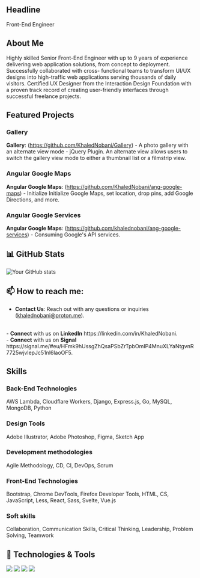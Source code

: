 ## Headline

Front-End Engineer

## About Me

Highly skilled Senior Front-End Engineer with up to 9 years of experience delivering web application solutions, from concept to deployment. Successfully collaborated with cross- functional teams to transform UI/UX designs into high-traffic web applications serving thousands of daily visitors. Certified UX Designer from the Interaction Design Foundation with a proven track record of creating user-friendly interfaces through successful freelance projects.

## Featured Projects

### Gallery
<b>Gallery</b>: (https://github.com/KhaledNobani/Gallery) -  A photo gallery with an alternate view mode - jQuery Plugin. An alternate view allows users to switch the gallery view mode to either a thumbnail list or a filmstrip view.

### Angular Google Maps
<b>Angular Google Maps</b>: (https://github.com/KhaledNobani/ang-google-maps) -  Initialize Initialize Google Maps, set location, drop pins, add Google Directions, and more.

### Angular Google Services
<b>Angular Google Maps</b>: (https://github.com/khalednobani/ang-google-services) -  Consuming Google's API services.

## 📊 GitHub Stats
![Your GitHub stats](https://github-readme-stats.vercel.app/api?username=KhaledNobani&show_icons=true&theme=radical)

## 📫 How to reach me:

- <b>Contact Us</b>: Reach out with any questions or inquiries (khalednobani@proton.me).
<br />
- <b>Connect</b> with us on <b>LinkedIn</b> https://linkedin.com/in/KhaledNobani.
<br />
- <b>Connect</b> with us on <b>Signal</b> https://signal.me/#eu/HFmk9hUssgZhQsaPSbZrTpbOmIP4MnuXLYaNtgvnR7725wjvlepJc51nl6laoOF5.
<br />

## Skills

### Back-End Technologies
AWS Lambda, Cloudflare Workers, Django, Express.js, Go, MySQL, MongoDB, Python

### Design Tools
Adobe Illustrator, Adobe Photoshop, Figma, Sketch App

### Development methodologies
Agile Methodology, CD, CI, DevOps, Scrum

### Front-End Technologies
Bootstrap, Chrome DevTools, Firefox Developer Tools, HTML, CS, JavaScript, Less, React, Sass, Svelte, Vue.js

### Soft skills
Collaboration, Communication Skills, Critical Thinking, Leadership, Problem Solving, Teamwork

## 🔧 Technologies & Tools
![](https://img.shields.io/badge/Code-JavaScript-informational?style=flat&logo=javascript&logoColor=white&color=2bbc8a)
![](https://img.shields.io/badge/Code-Python-informational?style=flat&logo=python&logoColor=white&color=2bbc8a)
![](https://img.shields.io/badge/Tools-Git-informational?style=flat&logo=git&logoColor=white&color=2bbc8a)
![](https://img.shields.io/badge/Tools-GitHub-informational?style=flat&logo=github&logoColor=white&color=2bbc8a)
